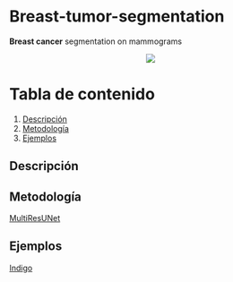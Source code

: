 # Breast-tumor-segmentation
**Breast cancer** segmentation on mammograms

<p align="center">
  <img src="https://raw.githubusercontent.com/Qsinap/Breast-cancer-segmentation/862a31f7a57513fe7debabdcb1928397a407e4bb/Figures/IconBreast.svg">
</p>

# Tabla de contenido
1. [Descripción](#descripción)
2. [Metodología](#metodología)
3. [Ejemplos](#ejemplos)


## Descripción
## Metodología
[MultiResUNet](https://github.com/Qsinap/Breast-cancer-segmentation/blob/main/Codes/MultiResUNet.py)
## Ejemplos


[Indigo](https://indigo.tech/) 
